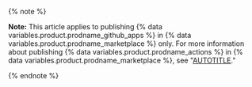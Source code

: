 {% note %}

**Note:** This article applies to publishing {% data variables.product.prodname_github_apps %} in {% data variables.product.prodname_marketplace %} only. For more information about publishing {% data variables.product.prodname_actions %} in {% data variables.product.prodname_marketplace %}, see "[AUTOTITLE](/actions/creating-actions/publishing-actions-in-github-marketplace)."

{% endnote %}
